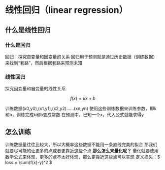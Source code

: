 # 线性回归（linear regression）

## 什么是线性回归

### 什么是回归
回归：探究自变量和因变量的关系
回归用于预测就是通过历史数据（训练数据）来找到“套路”，然后根据套路来预测未知

### 线性回归
探究因变量和自变量的线性关系

$$
f(x) = \kappa x + b
$$

训练数据(x0,y0),(x1,y1),(x2,y2)……(xn,yn)
使用这些训练数据来训练参数，即k和b，训练完成k和b变成常数
在预测中，已知一个x，代入公式就能求得y

## 怎么训练
训练数据量往往比较大，所以大概率这些数据不能用一条直线完美的拟合
那我们就要尽可能的让更多的点或者更靠近这些个点
**那么怎么来量化呢？**
量化就要使用数学公式来体现，更多的点不太好体现，那么更靠近这些点可以实现
定义损失：$ loss = \sum(f(x)-y)^2 $

